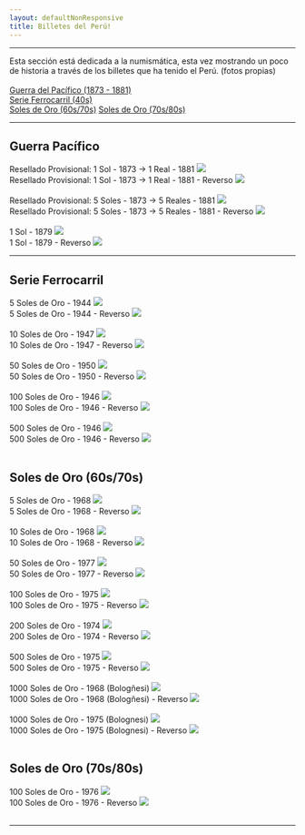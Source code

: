 ```yaml
---
layout: defaultNonResponsive
title: Billetes del Perú!
---
```

<div class="wrapper">
      <hr>
      Esta sección está dedicada a la numismática, esta vez mostrando un poco de historia a través de los billetes que ha tenido el Perú. (fotos propias)
      <br>
      <br>
      <a href="#pacifico">Guerra del Pacífico (1873 - 1881)</a><br>
      <a href="#ferrocarril">Serie Ferrocarril (40s)</a><br>
      <a href="#solesdeoro1">Soles de Oro (60s/70s)</a>
      <a href="#solesdeoro2">Soles de Oro (70s/80s)</a>
      <hr>
      <div id="pacifico"><h2> Guerra Pacífico </h2></div>
      <div style="text-align: left">
            Resellado Provisional: 1 Sol - 1873 -> 1 Real - 1881
            <img src="https://lh3.googleusercontent.com/pw/ACtC-3dz4Xtq3Keug8qGZYpCOsGPhP2dVtAOBLlc4OjKQQvzzd0eYGWj6OWc3Z0NKIEHfYsmmU_j-3IOejl4jnfNty81cj8cdMwUzg3XPIAyZYOxNBv4sGVTPg_WiLpGVE7AtlA4l19xtbmDiN1NBG5C8wI0zQ=w3360-h1420-no?authuser=0">
      </div>
      <div style="text-align: left">
            Resellado Provisional: 1 Sol - 1873 -> 1 Real - 1881 - Reverso
            <img src="https://lh3.googleusercontent.com/pw/ACtC-3eixkREUdATqFcwOl4UF57cwUG7K86Nut1Eg4B0brntJaQpLB54SDQsxjiCYWzADgVQ1L7ZiixgUoSn7PrhqUBMDujS6PlosOtO7fhThlJEn6XR4XzzH0o-7HxA8xrspiV9z5e4Shjtsh5IpK6nrbt0ig=w3360-h1430-no?authuser=0">
      </div>
      <br>
      <div style="text-align: left">
            Resellado Provisional: 5 Soles - 1873 -> 5 Reales - 1881
            <img src="https://lh3.googleusercontent.com/pw/ACtC-3ftNpyUxDojRs9_LaMtoWg73yIZO3dsqLWAb1lb5n5imznWcdVTkD31tjNgyCE-r4qh1S5_HXSwMfs1GaWMhnJm-Bx7faAn_6WUulKLLQpEfizXrs0QIV6_Lz_neNm7x-ff4UkKxC_lYfYyCZ4i3pKFyA=w3360-h1366-no?authuser=0">
      </div>
      <div style="text-align: left">
            Resellado Provisional: 5 Soles - 1873 -> 5 Reales - 1881 - Reverso
            <img src="https://lh3.googleusercontent.com/pw/ACtC-3dX2P3mWW-vs5_MsywHjTYsvWi1p_-QqUX5clXrViUOtdk717UKdJIYG9YHshzZsguKMskNynL6kAnaNDp8q3wuSUBmVbsIy18nykgTXOyHeizupKQgQOarY0vgMbqlQSK64AV_IBMljFq-6XDRO0C3RQ=w3360-h1394-no?authuser=0">
      </div>
      <br>
      <div style="text-align: left">
            1 Sol - 1879
            <img src="https://lh3.googleusercontent.com/pw/ACtC-3fvqJs4sfi3lKovfNEkSnKnRrcsvNIpWFsgHHylhp7E-uQ1XIJ1YQegLzBU3WYccKwxOk6qsoeyy2XuLby8NvNjLv3kmsWHVfp9gO9geUFiVOtXXV-QO_Bg2ysS3HVWe05ii82Y_5gmITiw-vEnthXPng=w3360-h1606-no?authuser=0">
      </div>
      <div style="text-align: left">
            1 Sol - 1879 - Reverso
            <img src="https://lh3.googleusercontent.com/pw/ACtC-3ciUSg--3bDYO0LMdPmIosy7VOujSXXvFJh9uJBTdHC7-IGa9aX2QcXBx6tzTALsWI1ipzI4oZboBDHEHF_-70c5lnes8yxpd2Cmo85tYAm6QQfzjHSWWYNOtkmcxt6fD3CIH03KZDvB0M6_q0Tyk1cPA=w3360-h1608-no?authuser=0">
      </div>
      <hr>
      <div id="ferrocarril"><h2 > Serie Ferrocarril </h2></div>
      <div style="text-align: left">
            5 Soles de Oro - 1944
            <img src="https://lh3.googleusercontent.com/pw/ACtC-3ei-j-kLsyaqiyzGonpTEgaliAyF2GaNhkl-0HyKPg8hONF8KXN7UpHGroQCjAu0EJLJ-IM7o50Yt2CxywBNOW4y5Qu3FzuFdA1Qu0oySPPZ8KhJCuiKwRB0L6_4pS0wRbeYV54qIUISY0FmhWU0ItXHw=w3360-h1606">
      </div>
      <div style="text-align: left">
            5 Soles de Oro - 1944 - Reverso
            <img src="https://lh3.googleusercontent.com/pw/ACtC-3cdhHopri64OyQcjP0NMUoyQINNJrF6Ly3Qyuuz_PdI2vavx7-DnT2ErOkmXsaCSAIsXS5iIaIdkgDwqcb2AMcLfOGuFF9SFNf4gtBjKc0Zb_wOvG3pPipC6g6IG9iBN-Qq5r69w0zGv_pKgWvlefAFuQ=w3360-h1620-no?authuser=0">
      </div>
      <br>
      <div style="text-align: left">
            10 Soles de Oro - 1947
            <img src="https://lh3.googleusercontent.com/pw/ACtC-3ddQHvJFxieacMuK3z2VjxlKbatS01NlmmELCA-ocubahFPAL55Y0heLJYBDwl8ERf4vLJs_4Zwx5Wyw_sV46MCbX0Kzl5JYgNUyn4YHp1nQaPVQqtTBKQC_uZuRmG-BlGFSkPh1z5ZwZ7YsX95_NwPLw=w3360-h1746-no?authuser=0">
      </div>
      <div style="text-align: left">
            10 Soles de Oro - 1947 - Reverso
            <img src="https://lh3.googleusercontent.com/pw/ACtC-3dR1Q1a4pdz0nUQ-a_D0GOtECgrejR5PQ9mdIfJ6gep4iLxoHl_IxY4lP1WU3iNTwT8bxwUXkWE69W_in3TGHzkjfUE7lipSkjx6EkM4XwbCySUoKI3ugyMB-Sd3fQNDKkP601CgY9LHf7Q9pulDFO4Tg=w3360-h1762-no?authuser=0">
      </div>
      <br>
      <div style="text-align: left">
            50 Soles de Oro - 1950
            <img src="https://lh3.googleusercontent.com/pw/ACtC-3f83IhbEl9bH-iTkGgI5q8-c-nsrsdKdyBS57MgreIjmes9nhNKa-meN_2K0cA98IaYpe5YInxMJpn-JqOdFESZcgz1HxjKSjUBDdrkFVFjsJHrS6QdRNOokmqStT5B3PYUt8s3U7HDuXIscnWuLwiSkg=w3360-h1634-no?authuser=0">
      </div>
      <div style="text-align: left">
            50 Soles de Oro - 1950 - Reverso
            <img src="https://lh3.googleusercontent.com/pw/ACtC-3dxADTH4W-HDEpDWTn0rPi7VBRRP2cKH5NuNlaDGQ9i96bg5yEuIjSLkyeg90jk_xs8W1MPXu8NM3gTqhFkn7ylE4gTLavWtGNoEtUGSpSNy2Mg7wEIX1o5KP2Ly7fOB5wRsko_CKo2IoIpeszaXy7ILg=w3360-h1594-no?authuser=0">
      </div>
      <br>
      <div style="text-align: left">
            100 Soles de Oro - 1946
            <img src="https://lh3.googleusercontent.com/pw/ACtC-3fhzbDxUPGueYR0lw_N2GTfbRD3ekurQTaaFghWZEwjSwQJy0zq32MdOqlD3q0XRCXCySvZe3lOSdzpu_BurGR-Jhx_cyaCeFCyCjQh0G1RkbzL3mlYqZBqperPQ-PN2aCE9P4g0U-Px0ZzBj2ppr-TJQ=w3360-h1598-no?authuser=0">
      </div>
      <div style="text-align: left">
            100 Soles de Oro - 1946 - Reverso
            <img src="https://lh3.googleusercontent.com/pw/ACtC-3cJk2BwM2ZyUuaoI01uIzEnNrGvP4PF2aCDhTOTAgKPYVvrQG4gi23LRqZAPEvyHK9hQmu9fJS4gcoHoZmULXPT7XpjZgAIDps6vLvnQ7SFqZ1HWP4KnJIHp2uLZiBrE8_5SZpQVi8nd35h0-x8o-XP6g=w3360-h1566-no?authuser=0">
      </div>
      <br>
      <div style="text-align: left">
            500 Soles de Oro - 1946
            <img src="https://lh3.googleusercontent.com/pw/ACtC-3eKPgIjqawKV6jhHlRGN0N1ns281L1jW2VXSlH_cVgtku4gFtvl78dD6QAChxfkVP7xNWGjBxH-TDFFi33orNseXX7E7095j8qy1C4iZk4ZqlyZULm6ew9EP2olGayGGGycZ9_YlbNKXBH7enLAzadPQA=w3360-h1490-no?authuser=0">
      </div>
      <div style="text-align: left">
            500 Soles de Oro - 1946 - Reverso
            <img src="https://lh3.googleusercontent.com/pw/ACtC-3cCSsSXdkYqtfbS6NJZLXynTnHXtF2_sT_cNcCzyBFDnfyxhlLCMwUjL36OrsCEnM-D4OyBI2nWTHsWETVunYGvqKG-Qr1UKBvnZy98gIQlQI27h5JK14lfLZDYSWwdNf7aAY6KEjILp10vL4vUN7Qbqg=w3360-h1516-no?authuser=0">
      </div>
      <br>
      <div id="solesdeoro1"><h2> Soles de Oro (60s/70s) </h2></div>
      <div style="text-align: left">
            5 Soles de Oro - 1968
            <img src="https://lh3.googleusercontent.com/pw/ACtC-3da9VxfzMHkEL2ewLnuivzmgTE4gSGHQg55YZ_UiiKMd6fjumCukyhF76wFe82VI_vioNOChwoAi4-DlgztuLUqyk2IBzg1Vp2RnlMJAdQXDB2LzLintBtSbOkZGYWSJ3sBm90hcnceomTSrKS4NPs3wA=w3360-h1482-no?authuser=0">
      </div>
      <div style="text-align: left">
            5 Soles de Oro - 1968 - Reverso
            <img src="https://lh3.googleusercontent.com/pw/ACtC-3e14HnvLE1sUq0tIusOMtCOCXPidc9Xd275eztpM_T_y6k1d_0Z4LsfJmaT1FhEDy0UdHly4gK4tYddMc7jLBkd3kONyj9WFjHnI7zE8XqJYm1PNUt6aGKrHAIm0gccs_Np_IRKG2IT6WhTmse4Pgb6QA=w3360-h1470-no?authuser=0">
      </div>
      <br>
      <div style="text-align: left">
            10 Soles de Oro - 1968
            <img src="https://lh3.googleusercontent.com/pw/ACtC-3fX3nLdjm4fMwPNgnsVPX2vU7jNfQRAQ2CvFvJGWZXY1LofDegNALEwXsR70XzlexakFQ7JG0aBWS6LTp_-2e3MdI-klZZ9f-oc8Vez5GHNxQiOuBavi4qNwBuNFMkQIxJ533C9-eLaZpFU6ykiykbkug=w3360-h1484-no?authuser=0">
      </div>
      <div style="text-align: left">
            10 Soles de Oro - 1968 - Reverso
            <img src="https://lh3.googleusercontent.com/pw/ACtC-3fY5ql7IWlAjzsjWLdC-I31WwS6wdXdnZZhToM66bIKq7oWamCxQL9GKeDWLsH2jr2Q2UAVnl8IuHVHyBXrESRsZZ2e6bCopU9-8pa0HYjd5EeZEcbxGk1NSsPnBdLj6jxaUCYfUE2r1VkqPq_HGyYPbQ=w3360-h1452-no?authuser=0">
      </div>
      <br>
       <div style="text-align: left">
            50 Soles de Oro - 1977
            <img src="https://lh3.googleusercontent.com/pw/ACtC-3cF5Oi1kAOy5zjuOk8OdijjyErDO_nsG3y0DMDNUy9xjSCBxo0Ba5g_CMQWigquCTKj4GvsQx0SvvqNziBz01aK7KRNEsyQkj8_fE_hePtz7w2pemG_PK4ro4rF112PiuFdvOYNiY_jze1MH3AcWnkbTw=w3360-h1462-no?authuser=0">
      </div>
      <div style="text-align: left">
            50 Soles de Oro - 1977 - Reverso
            <img src="https://lh3.googleusercontent.com/pw/ACtC-3d5l1Nc9G7HC7fXL5Eghsy932VfN3feaaZwJDnQjNmc43XibKvsb6zkESOWijS33PrQJc3tqry3LeFs7smkbg3BuojleJ2mlxva98fHqm2rlNJqaLxbp5KYJsflVQqqzwRPq_io1n-shdBkdMQ7o-ZJPQ=w3360-h1484-no?authuser=0">
      </div>
      <br>
       <div style="text-align: left">
            100 Soles de Oro - 1975
            <img src="https://lh3.googleusercontent.com/pw/ACtC-3dcFTSq-gp2IgQNm80RobvKmo8PRlD-sf8ZsdznhUv4MNhwgeoSD0O6_Qf02LLOObU-u_17WgFbFHqwKFpURGQG6uFWRVMTUVYp-dE3tB18g6iiaV00VwUsD3jxTxonGOXuZTlCFAIacWGAVEAV8GzoEg=w3360-h1498-no?authuser=0">
      </div>
      <div style="text-align: left">
            100 Soles de Oro - 1975 - Reverso
            <img src="https://lh3.googleusercontent.com/pw/ACtC-3ccgGxjGOJtjo70hRfJCeVTx-km55DwF6kPbL9opamjQDopeDpCEMTZFTJj3OHx5t1hTatY5hg-um8icDMcN0qFUdkgK6lyQnjffm23BNbCRMRKzDCgkuXjQT06xpGdJHl5TCiuEkHULM54z_lXhirbGw=w3360-h1510-no?authuser=0">
      </div>
      <br>
       <div style="text-align: left">
            200 Soles de Oro - 1974
            <img src="https://lh3.googleusercontent.com/pw/ACtC-3etwh1uFjnreSd8U_OAC92RlE7r6pIA82JO4r4IYmvOx5IUKXiwoUB6mn64wCEEbUNC5FHvyl0vhGVH9VIEVlVVv5oyIsCubbQXDq_3iKJ71n2UlFw20VPw79YOvt4_U35eOr_GrlLrhJZqGYL1_Hs41A=w3360-h1500-no?authuser=0">
      </div>
      <div style="text-align: left">
            200 Soles de Oro - 1974 - Reverso
            <img src="https://lh3.googleusercontent.com/pw/ACtC-3eBIuYrrvbb0zHSRS4Fa9AxDkfqH5NpKNtGIYBzY3i42uqMduOsVbdGfSR-8rwQeuiEI16rzU4fJquZ9VhkQDWIEEfwhlSs2KA-sRuL-Gdronkryg2AXea8NmCmoxvzIG_R4jsGIn9omb81rVXPKgNEXw=w3360-h1476-no?authuser=0">
      </div>
      <br>
       <div style="text-align: left">
            500 Soles de Oro - 1975
            <img src="https://lh3.googleusercontent.com/pw/ACtC-3fC1ZinQ8ryPPYj48PsXlK-NfxSf5nbcTh9Ba0pNIEQ1TThwHMsZ-zuQMm1HKvIcf5Jw4uiPskseJRUfOhXUZX9gWox3l0lvUOZz8qNQYS90GTfXZsQPSSEQlZ2-Q3JvH9tCbX-kp8FqFTAHBbpNO0BUQ=w3360-h1460-no?authuser=0">
      </div>
      <div style="text-align: left">
            500 Soles de Oro - 1975 - Reverso
            <img src="https://lh3.googleusercontent.com/pw/ACtC-3eliBUqQYQFEqJdYEvYrwcEQb9mcAjq170co_YWb8Gpw7MuFAhkLvZRYQXmnc0WklgsD7mZieC5dUTB2tLqlDqmneIMjV_YrmIScDIMVhbsYeAA2ojHw0YTLaz3VDmnZIPbJfz53ddu8xH00cboqrix_Q=w3360-h1478-no?authuser=0">
      </div>
      <br>
       <div style="text-align: left">
            1000 Soles de Oro - 1968 (Bologñesi)
            <img src="https://lh3.googleusercontent.com/pw/ACtC-3cCJRRlyR-VnWz3A8Q_bz1BRckLZwdm04rrGDLjMk2nMr6F6i5cu01BrWiWrmwze2jJDkQiVTVVbMevKdtSYQgUkYhri5InV3qND_zCmS5kRNRUPXXTAMSH1q9pqfgscgbXXSNuxEtcd-PpAL5WeKMhsw=w3360-h1486-no?authuser=0">
      </div>
      <div style="text-align: left">
            1000 Soles de Oro - 1968 (Bologñesi) - Reverso
            <img src="https://lh3.googleusercontent.com/pw/ACtC-3fClMhVJ9LSkNg399D8UWaQl2vblN24OYR4x6LpL_f7XZN1JtCDtuJCrcg37cOZ-N4Zz-r2yYLSWXd-wfSXM3L8x_gLZ-vTZ8nqxZQDXLp6A6aPbBDlP_70-sUnpkIkP1L7LlHLOE2jzLeB-gRO-xjjkA=w3360-h1480-no?authuser=0">
      </div>
      <br>
       <div style="text-align: left">
            1000 Soles de Oro - 1975 (Bolognesi)
            <img src="https://lh3.googleusercontent.com/pw/ACtC-3fo-vVMul659oGX5GUGcv44Sse7n2dcALhKXFsm5Mr9vzEI9bdROleaTmSJxm9Ttw3CmcsrfPhdHyQRs1jMRNUf10xYxHR4mu25Ekt2QR1-MPq1WyY4LDana10YZs6zh_jg25U5poIgdFWaNZ7NmxMvsg=w3360-h1468-no?authuser=0">
      </div>
      <div style="text-align: left">
            1000 Soles de Oro - 1975 (Bolognesi) - Reverso
            <img src="https://lh3.googleusercontent.com/pw/ACtC-3d2UcgRC3Iqnimqzej-8uDcQFiSQrrvFtdqUMdGpafIMIDzcp2p4sBajkvwJ6IxuWTb89Vmq7Y4wfNeCgNRrdxhUsqWqWZo5-nS9P-evKqC7IM6dtWprdsnzAq0SQVomkLwdm5Oh9-RaV2nXwkYesf0yg=w3360-h1472-no?authuser=0">
      </div>
      <br>
      <div id="solesdeoro2"><h2> Soles de Oro (70s/80s) </h2></div>
      <div style="text-align: left">
            100 Soles de Oro - 1976
            <img src="https://lh3.googleusercontent.com/pw/ACtC-3cX5vqz1Q1OBQU6OI8FFDfvXWH4PvWftW6Nc7wLGAH2_HikdvBcml43-bSBk9lAdxvnZeskcMdSQFws4F4QYEkF_Cmh3yK_YPDph4QrjwVETOtqsxuNrBLi-hrWin9whrLVUfv3vGhRafMahelAWB-IiQ=w3360-h1690-no?authuser=0">
      </div>
      <div style="text-align: left">
            100 Soles de Oro - 1976 - Reverso
            <img src="https://lh3.googleusercontent.com/pw/ACtC-3fHKTZ-1UKaicAtyzDpEvd1SAHtnwR1m00zKXX91i_AplHFPJvo6mQRT9kI5U2YKn-ycYZYbLJ50yDb5bLBjXH2RC3WTb6c3GpNabqfjAprmcH5-JKBibVqkRSrke9dmUxmCytI9jrLvJa_uB851qkFPg=w3360-h1688-no?authuser=0">
      </div>
      <br>
      <hr>
      <div id="disqus_thread"></div>
      <script type="text/javascript">
            /* * * CONFIGURATION VARIABLES: EDIT BEFORE PASTING INTO YOUR WEBPAGE * * */
            var disqus_shortname = 'munilvc'; // required: replace example with your forum shortname

            /* * * DON'T EDIT BELOW THIS LINE * * */
            (function () {
                  var dsq = document.createElement('script'); dsq.type = 'text/javascript'; dsq.async = true;
                  dsq.src = '//' + disqus_shortname + '.disqus.com/embed.js';
                  (document.getElementsByTagName('head')[0] || document.getElementsByTagName('body')[0]).appendChild(dsq);
            })();
      </script>
      <noscript>Please enable JavaScript to view the <a href="http://disqus.com/?ref_noscript">comments powered by
                  Disqus.</a></noscript>
      <a href="http://disqus.com" class="dsq-brlink">comments powered by <span class="logo-disqus">Disqus</span></a>

</div>